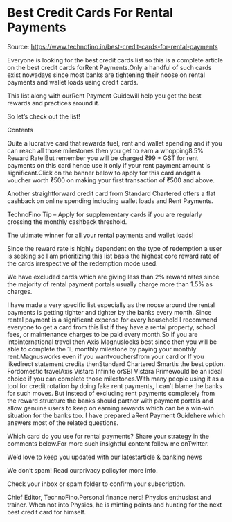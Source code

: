 # Best Credit Cards For Rental Payments

Source: https://www.technofino.in/best-credit-cards-for-rental-payments

Everyone is looking for the best credit cards list so this is a complete article on the best credit cards forRent Payments.Only a handful of such cards exist nowadays since most banks are tightening their noose on rental payments and wallet loads using credit cards.

This list along with ourRent Payment Guidewill help you get the best rewards and practices around it.

So let’s check out the list!

Contents

Quite a lucrative card that rewards fuel, rent and wallet spending and if you can reach all those milestones then you get to earn a whopping8.5% Reward Rate!But remember you will be charged ₹99 + GST for rent payments on this card hence use it only if your rent payment amount is significant.Click on the banner below to apply for this card andget a voucher worth ₹500 on making your first transaction of ₹500 and above.

Another straightforward credit card from Standard Chartered offers a flat cashback on online spending including wallet loads and Rent Payments.

TechnoFino Tip –  Apply for supplementary cards if you are regularly crossing the monthly cashback threshold.

The ultimate winner for all your rental payments and wallet loads!

Since the reward rate is highly dependent on the type of redemption a user is seeking so I am prioritizing this list basis the highest core reward rate of the cards irrespective of the redemption mode used.

We have excluded cards which are giving less than 2% reward rates since the majority of rental payment portals usually charge more than 1.5% as charges.

I have made a very specific list especially as the noose around the rental payments is getting tighter and tighter by the banks every month. Since rental payment is a significant expense for every household I recommend everyone to get a card from this list if they have a rental property, school fees, or maintenance charges to be paid every month.So if you are intointernational travel then Axis Magnuslooks best since then you will be able to complete the 1L monthly milestone by paying your monthly rent.Magnusworks even if you wantvouchersfrom your card or If you likedirect statement credits thenStandard Chartered Smartis the best option. Fordomestic travelAxis Vistara Infinite orSBI Vistara Primewould be an ideal choice if you can complete those milestones.With many people using it as a tool for credit rotation by doing fake rent payments, I can’t blame the banks for such moves. But instead of excluding rent payments completely from the reward structure the banks should partner with payment portals and allow genuine users to keep on earning rewards which can be a win-win situation for the banks too. I have prepared aRent Payment Guidehere which answers most of the related questions.

Which card do you use for rental payments? Share your strategy in the comments below.For more such insightful content follow me onTwitter.

We’d love to keep you updated with our latestarticle & banking news

We don’t spam! Read ourprivacy policyfor more info.

Check your inbox or spam folder to confirm your subscription.

Chief Editor, TechnoFino.Personal finance nerd! Physics enthusiast and trainer. When not into Physics, he is minting points and hunting for the next best credit card for himself.
